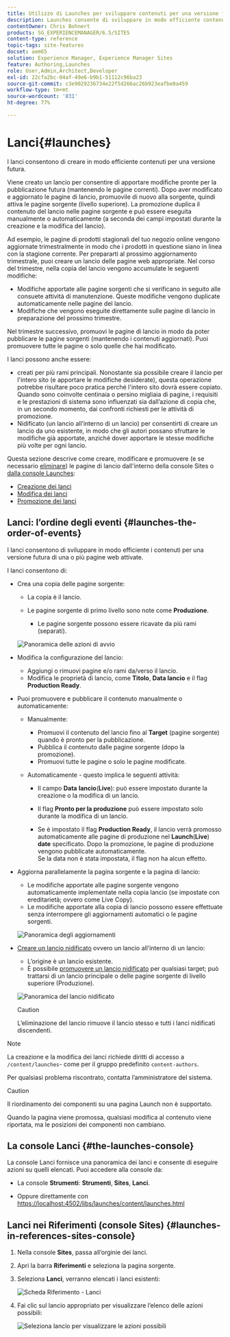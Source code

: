 ```yaml
---
title: Utilizzo di Launches per sviluppare contenuti per una versione futura
description: Launches consente di sviluppare in modo efficiente contenuti per una versione futura. Consentono di apportare modifiche pronte per la pubblicazione futura, mantenendo le pagine correnti.
contentOwner: Chris Bohnert
products: SG_EXPERIENCEMANAGER/6.5/SITES
content-type: reference
topic-tags: site-features
docset: aem65
solution: Experience Manager, Experience Manager Sites
feature: Authoring,Launches
role: User,Admin,Architect,Developer
exl-id: 22cfa2bc-04af-49e6-b9b1-51112c96ba23
source-git-commit: c3e9029236734e22f5d266ac26b923eafbe0a459
workflow-type: tm+mt
source-wordcount: '831'
ht-degree: 77%

---
```


# Lanci{#launches}

I lanci consentono di creare in modo efficiente contenuti per una versione futura.

Viene creato un lancio per consentire di apportare modifiche pronte per la pubblicazione futura (mantenendo le pagine correnti). Dopo aver modificato e aggiornato le pagine di lancio, promuovile di nuovo alla sorgente, quindi attiva le pagine sorgente (livello superiore). La promozione duplica il contenuto del lancio nelle pagine sorgente e può essere eseguita manualmente o automaticamente (a seconda dei campi impostati durante la creazione e la modifica del lancio).

Ad esempio, le pagine di prodotti stagionali del tuo negozio online vengono aggiornate trimestralmente in modo che i prodotti in questione siano in linea con la stagione corrente. Per prepararti al prossimo aggiornamento trimestrale, puoi creare un lancio delle pagine web appropriate. Nel corso del trimestre, nella copia del lancio vengono accumulate le seguenti modifiche:

* Modifiche apportate alle pagine sorgenti che si verificano in seguito alle consuete attività di manutenzione. Queste modifiche vengono duplicate automaticamente nelle pagine del lancio.
* Modifiche che vengono eseguite direttamente sulle pagine di lancio in preparazione del prossimo trimestre.

Nel trimestre successivo, promuovi le pagine di lancio in modo da poter pubblicare le pagine sorgenti (mantenendo i contenuti aggiornati). Puoi promuovere tutte le pagine o solo quelle che hai modificato.

I lanci possono anche essere:

* creati per più rami principali. Nonostante sia possibile creare il lancio per l&#39;intero sito (e apportare le modifiche desiderate), questa operazione potrebbe risultare poco pratica perché l&#39;intero sito dovrà essere copiato. Quando sono coinvolte centinaia o persino migliaia di pagine, i requisiti e le prestazioni di sistema sono influenzati sia dall’azione di copia che, in un secondo momento, dai confronti richiesti per le attività di promozione.
* Nidificato (un lancio all’interno di un lancio) per consentirti di creare un lancio da uno esistente, in modo che gli autori possano sfruttare le modifiche già apportate, anziché dover apportare le stesse modifiche più volte per ogni lancio.

Questa sezione descrive come creare, modificare e promuovere (e se necessario [eliminare](/help/sites-authoring/launches-creating.md#deleting-a-launch)) le pagine di lancio dall&#39;interno della console Sites o [dalla console Launches](#the-launches-console):

* [Creazione dei lanci](/help/sites-authoring/launches-creating.md)
* [Modifica dei lanci](/help/sites-authoring/launches-editing.md)
* [Promozione dei lanci](/help/sites-authoring/launches-promoting.md)

## Lanci: l’ordine degli eventi {#launches-the-order-of-events}

I lanci consentono di sviluppare in modo efficiente i contenuti per una versione futura di una o più pagine web attivate.

I lanci consentono di:

* Crea una copia delle pagine sorgente:

   * La copia è il lancio.
   * Le pagine sorgente di primo livello sono note come **Produzione**.

      * Le pagine sorgente possono essere ricavate da più rami (separati).

  ![Panoramica delle azioni di avvio](assets/chlimage_1-111.png)

* Modifica la configurazione del lancio:

   * Aggiungi o rimuovi pagine e/o rami da/verso il lancio.
   * Modifica le proprietà di lancio, come **Titolo**, **Data lancio** e il flag **Production Ready**.

* Puoi promuovere e pubblicare il contenuto manualmente o automaticamente:

   * Manualmente:

      * Promuovi il contenuto del lancio fino al **Target** (pagine sorgente) quando è pronto per la pubblicazione.
      * Pubblica il contenuto dalle pagine sorgente (dopo la promozione).
      * Promuovi tutte le pagine o solo le pagine modificate.

   * Automaticamente - questo implica le seguenti attività:

      * Il campo **Data** **lancio**(**Live**): può essere impostato durante la creazione o la modifica di un lancio.

      * Il flag **Pronto per la produzione** può essere impostato solo durante la modifica di un lancio.
      * Se è impostato il flag **Production Ready**, il lancio verrà promosso automaticamente alle pagine di produzione nel **Launch**(**Live**) **date** specificato. Dopo la promozione, le pagine di produzione vengono pubblicate automaticamente.\
        Se la data non è stata impostata, il flag non ha alcun effetto.

* Aggiorna parallelamente la pagina sorgente e la pagina di lancio:

   * Le modifiche apportate alle pagine sorgente vengono automaticamente implementate nella copia lancio (se impostate con ereditarietà; ovvero come Live Copy).
   * Le modifiche apportate alla copia di lancio possono essere effettuate senza interrompere gli aggiornamenti automatici o le pagine sorgenti.

  ![Panoramica degli aggiornamenti](assets/chlimage_1-112.png)

* [Creare un lancio nidificato](/help/sites-authoring/launches-creating.md#creating-a-nested-launch) ovvero un lancio all’interno di un lancio:

   * L’origine è un lancio esistente.
   * È possibile [promuovere un lancio nidificato](/help/sites-authoring/launches-promoting.md#promoting-a-nested-launch) per qualsiasi target; può trattarsi di un lancio principale o delle pagine sorgente di livello superiore (Produzione).

  ![Panoramica del lancio nidificato](assets/chlimage_1-113.png)

  >[!CAUTION]
  >
  >L’eliminazione del lancio rimuove il lancio stesso e tutti i lanci nidificati discendenti.

>[!NOTE]
>
>La creazione e la modifica dei lanci richiede diritti di accesso a `/content/launches`- come per il gruppo predefinito `content-authors`.
>
>Per qualsiasi problema riscontrato, contatta l’amministratore del sistema.

>[!CAUTION]
>
>Il riordinamento dei componenti su una pagina Launch non è supportato.
>
>Quando la pagina viene promossa, qualsiasi modifica al contenuto viene riportata, ma le posizioni dei componenti non cambiano.

## La console Lanci {#the-launches-console}

La console Lanci fornisce una panoramica dei lanci e consente di eseguire azioni su quelli elencati. Puoi accedere alla console da:

* La console **Strumenti**: **Strumenti**, **Sites**, **Lanci**.

* Oppure direttamente con [https://localhost:4502/libs/launches/content/launches.html](https://localhost:4502/libs/launches/content/launches.html)

## Lanci nei Riferimenti (console Sites) {#launches-in-references-sites-console}

1. Nella console **Sites**, passa all’orginie dei lanci.
1. Apri la barra **Riferimenti** e seleziona la pagina sorgente.
1. Seleziona **Lanci**, verranno elencati i lanci esistenti:

   ![Scheda Riferimento - Lanci](assets/screen-shot_2019-03-05at121901-1.png)

1. Fai clic sul lancio appropriato per visualizzare l’elenco delle azioni possibili:

   ![Seleziona lancio per visualizzare le azioni possibili](assets/screen-shot_2019-03-05at121952-1.png)
